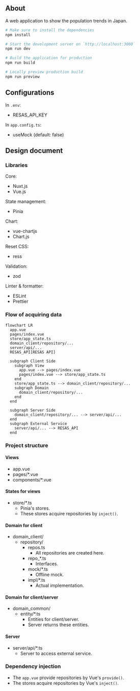 ## About

A web application to show the population trends in Japan.

```bash
# Make sure to install the dependencies
npm install
```

```bash
# Start the development server on `http://localhost:3000`
npm run dev
```

```bash
# Build the application for production
npm run build
```

```bash
# Locally preview production build
npm run preview
```

## Configurations

In `.env`:

- RESAS_API_KEY

In `app.config.ts`:

- useMock (default: false)

## Design document

### Libraries

Core:

- Nuxt.js
- Vue.js

State management:

- Pinia

Chart:

- vue-chartjs
- Chart.js

Reset CSS:

- ress

Validation:

- zod

Linter & formatter:

- ESLint
- Prettier

### Flow of acquiring data

```mermaid
flowchart LR
  app.vue
  pages/index.vue
  store/app_state.ts
  domain_client/repository/...
  server/api/...
  RESAS_API[RESAS API]

  subgraph Client Side
    subgraph View
      app.vue --> pages/index.vue
      pages/index.vue --> store/app_state.ts
    end
    store/app_state.ts --> domain_client/repository/...
    subgraph Domain
      domain_client/repository/...
    end
  end

  subgraph Server Side
    domain_client/repository/... --> server/api/...
  end
  subgraph External Service
    server/api/... --> RESAS_API
  end
```

### Project structure

#### Views

- app.vue
- pages/\*.vue
- components/\*.vue

#### States for views

- store/\*.ts
  - Pinia's stores.
  - These stores acquire repositories by `inject()`.

#### Domain for client

- domain_client/
  - repository/
    - repos.ts
      - All repositories are created here.
    - repo\_\*.ts
      - Interfaces.
    - mock/\*.ts
      - Offline mock.
    - impl/\*.ts
      - Actual implementation.

#### Domain for client/server

- domain_common/
  - entity/\*.ts
    - Entities for client/server.
    - Server returns these entities.

#### Server

- server/api/\*.ts
  - Server to access external service.

### Dependency injection

- The `app.vue` provide repositories by Vue's `provide()`.
- The stores acquire repositories by Vue's `inject()`.

